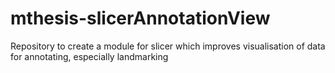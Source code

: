 # mthesis-slicerAnnotationView
Repository to create a module for slicer which improves visualisation of data for annotating, especially landmarking
